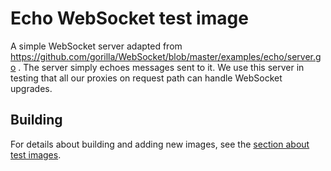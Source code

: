 # Echo WebSocket test image

A simple WebSocket server adapted from
https://github.com/gorilla/WebSocket/blob/master/examples/echo/server.go . The
server simply echoes messages sent to it. We use this server in testing that all
our proxies on request path can handle WebSocket upgrades.

## Building

For details about building and adding new images, see the
[section about test images](/test/README.md#test-images).
